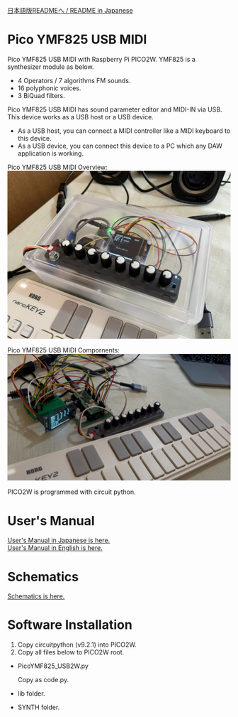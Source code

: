 [日本語版READMEへ / README in Japanese](https://github.com/ohira-s/PicoYMF825_USB2W/blob/master/README_Jp.md)  
# Pico YMF825 USB MIDI
Pico YMF825 USB MIDI with Raspberry Pi PICO2W.  YMF825 is a synthesizer module as below.  

* 4 Operators / 7 algorithms FM sounds.
* 16 polyphonic voices.
* 3 BiQuad filters.

Pico YMF825 USB MIDI has sound parameter editor and MIDI-IN via USB.  
This device works as a USB host or a USB device.  

* As a USB host, you can connect a MIDI controller like a MIDI keyboard to this device.
* As a USB device, you can connect this device to a PC which any DAW application is working.  

Pico YMF825 USB MIDI Overview:  
![PICO YMF825 Overview](https://github.com/ohira-s/PicoYMF825_USB2W/blob/master/Docs/PicoYMF825_PKG_Overview.jpg)  

Pico YMF825 USB MIDI Compornents:  
![PICO YMF825 Overview](https://github.com/ohira-s/PicoYMF825_USB2W/blob/master/Docs/pico_ymf825_overview.jpg)

PICO2W is programmed with circuit python.  

# User's Manual
[User's Manual in Japanese is here.](https://github.com/ohira-s/PicoYMF825_USB2W/blob/master/Docs/UsersManual_Jp.md)  
[User's Manual in English is here.](https://github.com/ohira-s/PicoYMF825_USB2W/blob/master/Docs/UsersManual.md)  

# Schematics
[Schematics is here.](https://github.com/ohira-s/PicoYMF825_USB2W/blob/master/Docs/PicoYMF825USB_sch.pdf)  

# Software Installation
1) Copy circuitpython (v9.2.1) into PICO2W.  
2) Copy all files below to PICO2W root.  

- PicoYMF825_USB2W.py  

	Copy as code.py.  

- lib folder.  
- SYNTH folder.  
